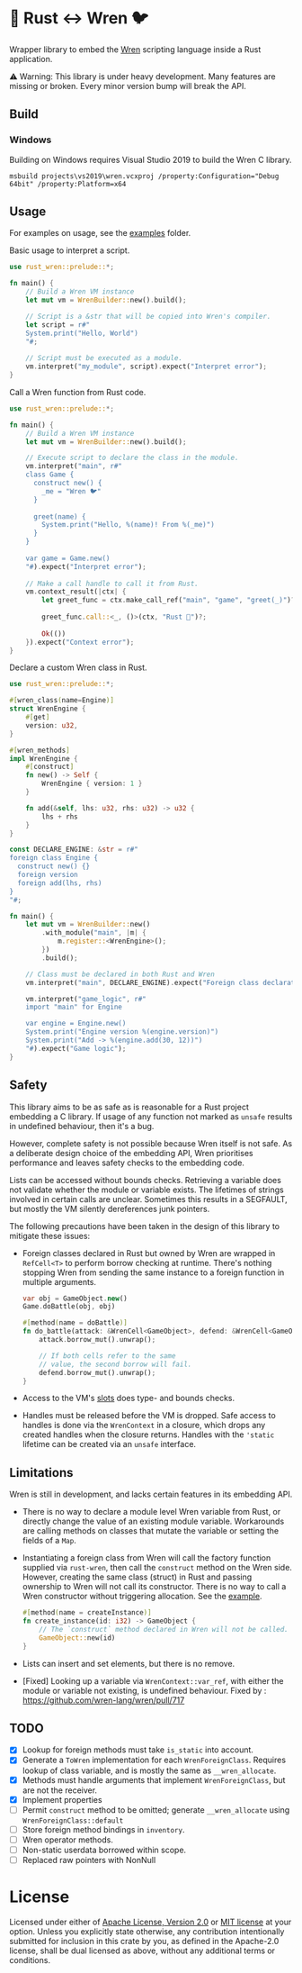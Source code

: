 
# 🦀 Rust ↔ Wren 🐦

Wrapper library to embed the [Wren](https://wren.io) scripting language inside a Rust application.

⚠ Warning: This library is under heavy development. Many features are missing or broken. Every minor version bump will break the API.

## Build

### Windows

Building on Windows requires Visual Studio 2019 to build the Wren C library.

```
msbuild projects\vs2019\wren.vcxproj /property:Configuration="Debug 64bit" /property:Platform=x64
```

## Usage

For examples on usage, see the [examples](./examples/) folder.

Basic usage to interpret a script.

```rust
use rust_wren::prelude::*;

fn main() {
    // Build a Wren VM instance
    let mut vm = WrenBuilder::new().build();

    // Script is a &str that will be copied into Wren's compiler.
    let script = r#"
    System.print("Hello, World")
    "#;
    
    // Script must be executed as a module.
    vm.interpret("my_module", script).expect("Interpret error");
}
```

Call a Wren function from Rust code.

```rust
use rust_wren::prelude::*;

fn main() {
    // Build a Wren VM instance
    let mut vm = WrenBuilder::new().build();

    // Execute script to declare the class in the module.
    vm.interpret("main", r#"
    class Game {
      construct new() {
        _me = "Wren 🐦"
      }
      
      greet(name) {
        System.print("Hello, %(name)! From %(_me)")
      }
    }
    
    var game = Game.new()
    "#).expect("Interpret error");
    
    // Make a call handle to call it from Rust.
    vm.context_result(|ctx| {
        let greet_func = ctx.make_call_ref("main", "game", "greet(_)")?;
        
        greet_func.call::<_, ()>(ctx, "Rust 🦀")?;
        
        Ok(())
    }).expect("Context error");
}
```

Declare a custom Wren class in Rust.

```rust
use rust_wren::prelude::*;

#[wren_class(name=Engine)]
struct WrenEngine {
    #[get]
    version: u32,
}

#[wren_methods]
impl WrenEngine {
    #[construct]
    fn new() -> Self {
        WrenEngine { version: 1 }
    }

    fn add(&self, lhs: u32, rhs: u32) -> u32 {
        lhs + rhs
    }
}

const DECLARE_ENGINE: &str = r#"
foreign class Engine {
  construct new() {}
  foreign version
  foreign add(lhs, rhs)
}
"#;

fn main() {
    let mut vm = WrenBuilder::new()
        .with_module("main", |m| {
            m.register::<WrenEngine>();
        })
        .build();

    // Class must be declared in both Rust and Wren
    vm.interpret("main", DECLARE_ENGINE).expect("Foreign class declaration");

    vm.interpret("game_logic", r#"
    import "main" for Engine

    var engine = Engine.new()
    System.print("Engine version %(engine.version)")
    System.print("Add -> %(engine.add(30, 12))")
    "#).expect("Game logic");
}
```

## Safety

This library aims to be as safe as is reasonable for a Rust project embedding a C library.
If usage of any function not marked as `unsafe` results in undefined behaviour, then it's a bug.

However, complete safety is not possible because Wren itself is not safe. As a deliberate
design choice of the embedding API, Wren prioritises performance and leaves safety checks
to the embedding code.

Lists can be accessed without bounds checks. Retrieving a variable does not validate whether
the module or variable exists. The lifetimes of strings involved in certain calls are unclear.
Sometimes this results in a SEGFAULT, but mostly the VM silently dereferences junk pointers.

The following precautions have been taken in the design of this library to mitigate these issues:

- Foreign classes declared in Rust but owned by Wren are wrapped in `RefCell<T>` to perform
  borrow checking at runtime. There's nothing stopping Wren from sending the same instance
  to a foreign function in multiple arguments.
  
  ```dart
  var obj = GameObject.new()
  Game.doBattle(obj, obj)
  ```
  
  ```rust
  #[method(name = doBattle)]
  fn do_battle(attack: &WrenCell<GameObject>, defend: &WrenCell<GameObject>) {
      attack.borrow_mut().unwrap();
  
      // If both cells refer to the same
      // value, the second borrow will fail.
      defend.borrow_mut().unwrap();
  }
  ```
- Access to the VM's [slots](https://wren.io/embedding/slots-and-handles.html) does type- and bounds checks.
- Handles must be released before the VM is dropped. Safe access to handles is done via the `WrenContext`
  in a closure, which drops any created handles when the closure returns. Handles with the `'static` lifetime
  can be created via an `unsafe` interface.

## Limitations

Wren is still in development, and lacks certain features in its embedding API.

- There is no way to declare a module level Wren variable from Rust, or directly change the value of
  an existing module variable. Workarounds are calling methods on classes that mutate the variable or
  setting the fields of a `Map`.
- Instantiating a foreign class from Wren will call the factory function supplied via `rust-wren`, then
  call the `construct` method on the Wren side. However, creating the same class (struct) in Rust and
  passing ownership to Wren will not call its constructor. There is no way to call a Wren constructor
  without triggering allocation. See the [example](./examples/issue_construct.rs).
  
  ```rust
  #[method(name = createInstance)]
  fn create_instance(id: i32) -> GameObject {
      // The `construct` method declared in Wren will not be called.
      GameObject::new(id)
  }
  ```
- Lists can insert and set elements, but there is no remove.
- [Fixed] Looking up a variable via `WrenContext::var_ref`, with either the module or variable not existing, is
  undefined behaviour. Fixed by : https://github.com/wren-lang/wren/pull/717

## TODO

- [x] Lookup for foreign methods must take `is_static` into account.
- [x] Generate a `ToWren` implementation for each `WrenForeignClass`. Requires lookup of class variable, and is mostly the same as `__wren_allocate`.
- [x] Methods must handle arguments that implement `WrenForeignClass`, but are not the receiver. 
- [x] Implement properties
- [ ] Permit `construct` method to be omitted; generate `__wren_allocate` using `WrenForeignClass::default`
- [ ] Store foreign method bindings in `inventory`.
- [ ] Wren operator methods.
- [ ] Non-static userdata borrowed within scope.
- [ ] Replaced raw pointers with NonNull

# License

Licensed under either of [Apache License, Version 2.0](LICENSE-APACHE) or [MIT license](LICENSE-MIT) at your option.
Unless you explicitly state otherwise, any contribution intentionally submitted for inclusion in this crate by you, as defined in the Apache-2.0 license, shall be dual licensed as above, without any additional terms or conditions.
